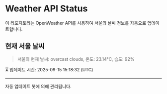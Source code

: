 
# Weather API Status

이 리포지토리는 OpenWeather API를 사용하여 서울의 날씨 정보를 자동으로 업데이트합니다.

## 현재 서울 날씨
> 서울의 현재 날씨: overcast clouds, 온도: 23.14°C, 습도: 92%

⏳ 업데이트 시간: 2025-09-15 15:18:32 (UTC)

---
자동 업데이트 봇에 의해 관리됩니다.

